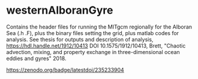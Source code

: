 # westernAlboranGyre
Contains the header files for running the MITgcm regionally for the Alboran Sea (.h .F), plus the binary files setting the grid, plus matlab codes for analysis. See thesis for outputs and description of analysis, https://hdl.handle.net/1912/10413 DOI 10.1575/1912/10413, Brett, "Chaotic advection, mixing, and property exchange in three-dimensional ocean eddies and gyres" 2018.

https://zenodo.org/badge/latestdoi/235233904
